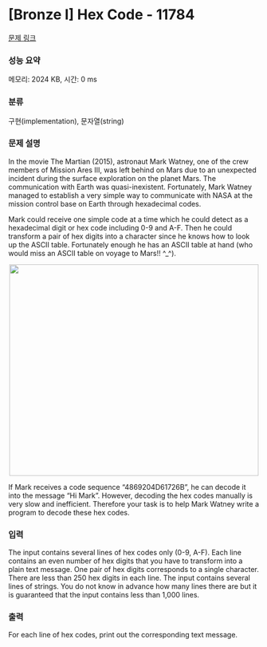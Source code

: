 # [Bronze I] Hex Code - 11784 

[문제 링크](https://www.acmicpc.net/problem/11784) 

### 성능 요약

메모리: 2024 KB, 시간: 0 ms

### 분류

구현(implementation), 문자열(string)

### 문제 설명

<p>In the movie The Martian (2015), astronaut Mark Watney, one of the crew members of Mission Ares III, was left behind on Mars due to an unexpected incident during the surface exploration on the planet Mars. The communication with Earth was quasi-inexistent. Fortunately, Mark Watney managed to establish a very simple way to communicate with NASA at the mission control base on Earth through hexadecimal codes.</p>

<p>Mark could receive one simple code at a time which he could detect as a hexadecimal digit or hex code including 0-9 and A-F. Then he could transform a pair of hex digits into a character since he knows how to look up the ASCII table. Fortunately enough he has an ASCII table at hand (who would miss an ASCII table on voyage to Mars!! ^_^). </p>

<p style="text-align: center;"><img alt="" src="https://onlinejudgeimages.s3-ap-northeast-1.amazonaws.com/problem/11783/1.jpg" style="height:424px; width:500px"></p>

<p>If Mark receives a code sequence “4869204D61726B”, he can decode it into the message “Hi Mark”. However, decoding the hex codes manually is very slow and inefficient. Therefore your task is to help Mark Watney write a program to decode these hex codes. </p>

### 입력 

 <p>The input contains several lines of hex codes only (0-9, A-F). Each line contains an even number of hex digits that you have to transform into a plain text message. One pair of hex digits corresponds to a single character. There are less than 250 hex digits in each line. The input contains several lines of strings. You do not know in advance how many lines there are but it is guaranteed that the input contains less than 1,000 lines. </p>

### 출력 

 <p>For each line of hex codes, print out the corresponding text message. </p>

